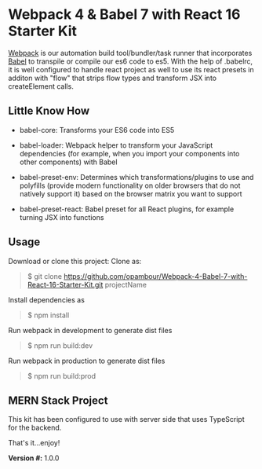 # Webpack 4 & Babel 7 with React 16 Starter Kit

[Webpack](https://webpack.js.org/configuration/) is our automation build tool/bundler/task runner that incorporates [Babel](https://babeljs.io/docs/setup/) to transpile or compile our es6 code to es5. With the help of .babelrc, it is well configured to handle react project as well to use its react presets in additon with "flow" that strips flow types and transform JSX into createElement calls.

## Little Know How

* babel-core: Transforms your ES6 code into ES5

* babel-loader: Webpack helper to transform your JavaScript dependencies (for example, when you import your
  components into other components) with Babel

* babel-preset-env: Determines which transformations/plugins to use and polyfills (provide modern functionality on   older browsers that do not natively support it) based on the browser matrix you want to support

* babel-preset-react: Babel preset for all React plugins, for example turning JSX into functions

## Usage

Download or clone this project:
Clone as:
> $ git clone https://github.com/opambour/Webpack-4-Babel-7-with-React-16-Starter-Kit.git projectName

Install dependencies as
> $ npm install

Run webpack in development to generate dist files
> $ npm run build:dev

Run webpack in production to generate dist files
> $ npm run build:prod

## MERN Stack Project
This kit has been configured to use with server side that uses TypeScript for the backend.

That's it...enjoy!

**Version #:** 1.0.0
